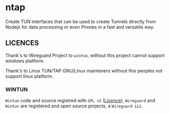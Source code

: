 # ntap

Create TUN interfaces that can be used to create Tunnels directly from Nodejs for data processing or even Proxies in a fast and versatile way.

## LICENCES

Thank's to Wireguard Project to `wintun`, without this project cannot support windows platform.

Thank's to Linux TUN/TAP GNU/Linux mainteners without this peoples not support linux platform.

### WINTUN

`Wintun` code and source registred with `GPL v2` ([Licence](https://github.com/WireGuard/wintun/blob/41624504341307f7f55afe72e86d5d8c76f81c0e/COPYING)), `Wireguard` and `Wintun` are registered and open source projects, a `Wireguard LLC`.
